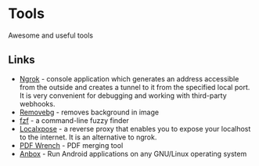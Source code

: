 # Tools

Awesome and useful tools

## Links

* [Ngrok](https://ngrok.com/) - console application which generates an address accessible from the outside and creates a tunnel to it from the specified local port. It is very convenient for debugging and working with third-party webhooks.
* [Removebg](https://www.remove.bg) - removes background in image
* [fzf](https://github.com/junegunn/fzf) - a command-line fuzzy finder 
* [Localxpose](https://localxpose.io/) - a reverse proxy that enables you to expose your localhost to the internet. It is an alternative to ngrok.
* [PDF Wrench](https://pdfwrench.com/) - PDF merging tool
* [Anbox](https://anbox.io/) - Run Android applications on any GNU/Linux operating system
